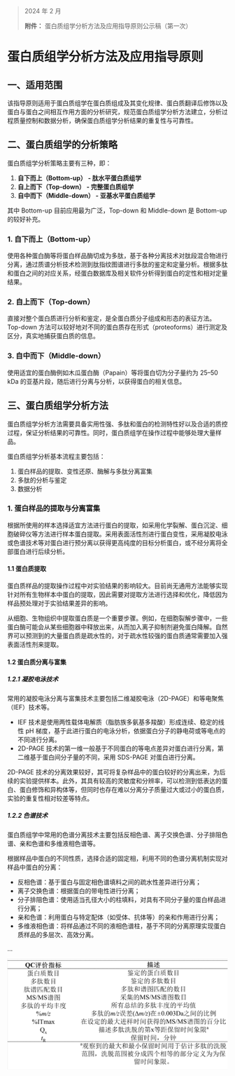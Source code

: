 > 2024 年 2 月  
>
> **附件：** 蛋白质组学分析方法及应用指导原则公示稿（第一次）

# 蛋白质组学分析方法及应用指导原则

## 一、适用范围

该指导原则适用于蛋白质组学在蛋白质组成及其变化规律、蛋白质翻译后修饰以及蛋白与蛋白之间相互作用方面的分析研究，规范蛋白质组学分析方法建立，分析过程质量控制和数据分析，确保蛋白质组学分析结果的重复性与可靠性。

## 二、蛋白质组学的分析策略

蛋白质组学分析策略主要有三种，即：

1. **自下而上（Bottom-up） - 肽水平蛋白质组学**
2. **自上而下（Top-down） - 完整蛋白质组学**
3. **自中而下（Middle-down） - 亚基水平蛋白质组学**

其中 Bottom-up 目前应用最为广泛，Top-down 和 Middle-down 是 Bottom-up 的较好补充。

### 1. 自下而上（Bottom-up）

使用各种蛋白酶等将蛋白样品酶切成为多肽，基于各种分离技术对肽段混合物进行分离，通过质谱分析技术检测到肽指纹图谱进行多肽的鉴定和定量分析。根据多肽和蛋白之间的对应关系，经蛋白数据库及相关软件分析得到蛋白的定性和相对定量结果。

### 2. 自上而下（Top-down）

直接对整个蛋白质进行分析和鉴定，是全蛋白质分子组成和形态的表征方法。Top-down 方法可以较好地对不同的蛋白质存在形式（proteoforms）进行测定及区分，真实地捕获蛋白质的信息。

### 3. 自中而下（Middle-down）

使用适宜的蛋白酶例如木瓜蛋白酶（Papain）等将蛋白切为分子量约为 25–50 kDa 的亚基片段，随后进行分离与分析，以获得蛋白的相关信息。

## 三、蛋白质组学分析方法

蛋白质组学分析方法需要具备实用性强、多肽和蛋白的检测特性好以及合适的质控过程，保证分析结果的可靠性。同时，蛋白质组学在操作过程中能够处理大量样品。

蛋白质组学分析基本流程主要包括：

1. 蛋白样品的提取、变性还原、酶解与多肽分离富集  
2. 多肽的分析与鉴定  
3. 数据分析  

### 1. 蛋白样品的提取与分离富集

根据所使用的样本选择适宜方法进行蛋白的提取，如采用化学裂解、蛋白沉淀、细胞破碎仪等方法进行样本蛋白提取。采用表面活性剂进行蛋白变性，采用凝胶电泳或色谱技术等对蛋白进行预分离以获得更高纯度的目标分析蛋白，或不经分离将全部蛋白进行后续分析。

#### 1.1 蛋白质提取

蛋白质样品的提取操作过程中对实验结果的影响较大。目前尚无通用方法能够实现针对所有生物样本中蛋白的提取，因此需要对提取方法进行选择和优化，降低因为样品预处理对于实验结果差异的影响。

从细胞、生物组织中提取蛋白质是一个重要步骤。例如，在细胞裂解步骤中，一些蛋白酶可能会从某些细胞器中释放出来，从而加入离子抑制剂避免蛋白降解。自然界可以预测到的大量蛋白质是疏水性的，对于疏水性较强的蛋白质通常需要加入强表面活性剂来提取。

#### 1.2 蛋白质分离与富集

##### 1.2.1 凝胶电泳技术

常用的凝胶电泳分离与富集技术主要包括二维凝胶电泳（2D-PAGE）和等电聚焦（IEF）技术等。

- IEF 技术是使用两性载体电解质（脂肪族多氨基多羧酸）形成连续、稳定的线性 pH 梯度，基于此进行蛋白的电泳分析，依据蛋白分子的静电荷或等电点的不同进行分离。
- 2D-PAGE 技术的第一维一般基于不同蛋白的等电点差异对蛋白进行分离，第二维基于蛋白间分子量的不同，采用 SDS-PAGE 对蛋白进行分离。

2D-PAGE 技术的分离效果较好，其可将复杂样品中的蛋白较好的分离出来，为后续的实验提供样本。此外，其具有较高的灵敏度和分辨率，可以检测到低表达的蛋白、蛋白修饰和异构体等，但同时也存在难以分离分子质量过大或过小的蛋白质，实验的重复性相对较差等特点。

##### 1.2.2 色谱技术

蛋白质组学中常用的色谱分离技术主要包括反相色谱、离子交换色谱、分子排阻色谱、亲和色谱和多维液相色谱等。

根据样品中蛋白的不同性质，选择合适的固定相，利用不同的色谱分离机制实现对样品中蛋白的分离：

- 反相色谱：基于蛋白与固定相色谱填料之间的疏水性差异进行分离；
- 离子交换色谱：根据蛋白的带电性进行分离；
- 分子排阻色谱：使用适当孔径大小的柱填料，对具有不同分子量的蛋白样品进行分离；
- 亲和色谱：利用蛋白与特定配体（如受体、抗体等）的亲和作用进行分离；
- 多维液相色谱：将样品通过不同的液相色谱柱，基于不同的分离原理实现蛋白质样品的多层次、高效分离。

...

![描述文字](../../_static/4myf1ctj.png)
